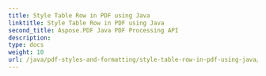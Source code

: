 ```yaml
---
title: Style Table Row in PDF using Java
linktitle: Style Table Row in PDF using Java
second_title: Aspose.PDF Java PDF Processing API
description: 
type: docs
weight: 10
url: /java/pdf-styles-and-formatting/style-table-row-in-pdf-using-java/
---
```

